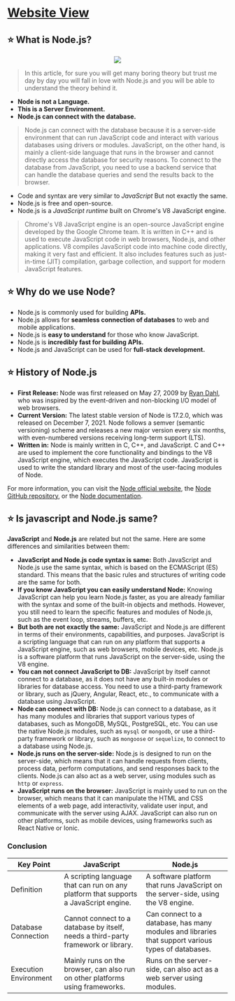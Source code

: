 # [Website View](https://codexam.vercel.app/docs/node/node1)

## ⭐ What is Node.js?


<p align="center">
                <img style={{ position: "relative" ,opacity: 1 ,borderRadius: "10px" ,overflow: "hidden" , marginTop:"20px" , marginBottom: "20px"}}
                src="https://miro.medium.com/v2/resize:fit:1000/0*K-3utN-vcdxKDZAH.gif"
    />
</p>

> In this article, for sure you will get many boring theory but trust me day by day you will fall in love with Node.js and you will be able to understand the theory behind it.


- **Node is not a Language.**
- **This is a Server Environment.**
- **Node.js can connect with the database.**
> Node.js can connect with the database because it is a server-side environment that can run JavaScript code and interact with various databases using drivers or modules. JavaScript, on the other hand, is mainly a client-side language that runs in the browser and cannot directly access the database for security reasons. To connect to the database from JavaScript, you need to use a backend service that can handle the database queries and send the results back to the browser.

- Code and syntax are very similar to *JavaScript* But not exactly the same.
- Node.js is free and open-source.
- Node.js is a *JavaScript runtime* built on Chrome's V8 JavaScript engine.

> Chrome's V8 JavaScript engine is an open-source JavaScript engine developed by the Google Chrome team. It is written in C++ and is used to execute JavaScript code in web browsers, Node.js, and other applications. V8 compiles JavaScript code into machine code directly, making it very fast and efficient. It also includes features such as just-in-time (JIT) compilation, garbage collection, and support for modern JavaScript features.



## ⭐ Why do we use Node?



- Node.js is commonly used for building **APIs.**
- Node.js allows for **seamless connection of databases** to web and mobile applications.
- Node.js is **easy to understand** for those who know JavaScript.
- Node.js is **incredibly fast for building APIs.**
- Node.js and JavaScript can be used for **full-stack development.**




## ⭐ History of Node.js




- **First Release:** Node was first released on May 27, 2009 by [Ryan Dahl](https://en.wikipedia.org/wiki/Ryan_Dahl), who was inspired by the event-driven and non-blocking I/O model of web browsers.
- **Current Version:** The latest stable version of Node is 17.2.0, which was released on December 7, 2021. Node follows a semver (semantic versioning) scheme and releases a new major version every six months, with even-numbered versions receiving long-term support (LTS).
- **Written in:** Node is mainly written in C, C++, and JavaScript. C and C++ are used to implement the core functionality and bindings to the V8 JavaScript engine, which executes the JavaScript code. JavaScript is used to write the standard library and most of the user-facing modules of Node.

For more information, you can visit the [Node official website](https://nodejs.org/en/), the [Node GitHub repository](https://github.com/nodejs/node), or the [Node documentation](https://nodejs.org/en/docs/).


## ⭐ Is javascript and Node.js same?



**JavaScript** and **Node.js** are related but not the same. Here are some differences and similarities between them:

- **JavaScript and Node.js code syntax is same:** Both JavaScript and Node.js use the same syntax, which is based on the ECMAScript (ES) standard. This means that the basic rules and structures of writing code are the same for both.
- **If you know JavaScript you can easily understand Node:** Knowing JavaScript can help you learn Node.js faster, as you are already familiar with the syntax and some of the built-in objects and methods. However, you still need to learn the specific features and modules of Node.js, such as the event loop, streams, buffers, etc.
- **But both are not exactly the same:** JavaScript and Node.js are different in terms of their environments, capabilities, and purposes. JavaScript is a scripting language that can run on any platform that supports a JavaScript engine, such as web browsers, mobile devices, etc. Node.js is a software platform that runs JavaScript on the server-side, using the V8 engine.
- **You can not connect JavaScript to DB:** JavaScript by itself cannot connect to a database, as it does not have any built-in modules or libraries for database access. You need to use a third-party framework or library, such as jQuery, Angular, React, etc., to communicate with a database using JavaScript.
- **Node can connect with DB:** Node.js can connect to a database, as it has many modules and libraries that support various types of databases, such as MongoDB, MySQL, PostgreSQL, etc. You can use the native Node.js modules, such as `mysql` or `mongodb`, or use a third-party framework or library, such as `mongoose` or `sequelize`, to connect to a database using Node.js.
- **Node.js runs on the server-side:** Node.js is designed to run on the server-side, which means that it can handle requests from clients, process data, perform computations, and send responses back to the clients. Node.js can also act as a web server, using modules such as `http` or `express`.
- **JavaScript runs on the browser:** JavaScript is mainly used to run on the browser, which means that it can manipulate the HTML and CSS elements of a web page, add interactivity, validate user input, and communicate with the server using AJAX. JavaScript can also run on other platforms, such as mobile devices, using frameworks such as React Native or Ionic.


### Conclusion
| Key Point | JavaScript | Node.js |
|-----------|------------|---------|
| Definition | A scripting language that can run on any platform that supports a JavaScript engine. | A software platform that runs JavaScript on the server-side, using the V8 engine. |
| Database Connection | Cannot connect to a database by itself, needs a third-party framework or library. | Can connect to a database, has many modules and libraries that support various types of databases. |
| Execution Environment | Mainly runs on the browser, can also run on other platforms using frameworks. | Runs on the server-side, can also act as a web server using modules. |


